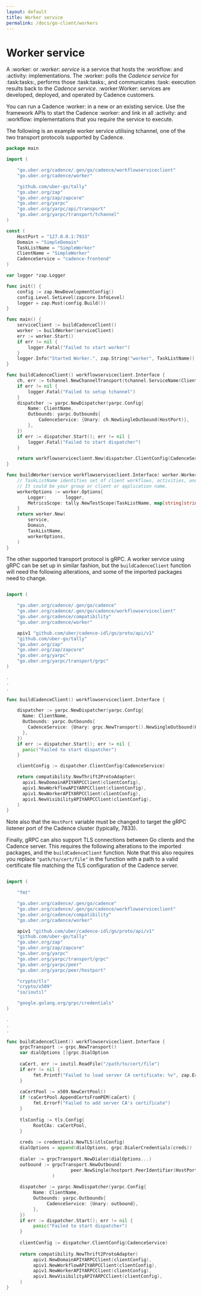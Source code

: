 ```yaml
---
layout: default
title: Worker service
permalink: /docs/go-client/workers
---
```


# Worker service

A :worker: or *:worker: service* is a service that hosts the :workflow: and :activity: implementations. The :worker: polls the *Cadence service* for :task:tasks:, performs those :task:tasks:, and communicates :task: execution results back to the *Cadence service*. :worker:Worker: services are developed, deployed, and operated by Cadence customers.

You can run a Cadence :worker: in a new or an existing service. Use the framework APIs to start the Cadence :worker: and link in all :activity: and :workflow: implementations that you require the service to execute.

The following is an example worker service utilising tchannel, one of the two transport protocols supported by Cadence.

```go
package main

import (

    "go.uber.org/cadence/.gen/go/cadence/workflowserviceclient"
    "go.uber.org/cadence/worker"

    "github.com/uber-go/tally"
    "go.uber.org/zap"
    "go.uber.org/zap/zapcore"
    "go.uber.org/yarpc"
    "go.uber.org/yarpc/api/transport"
    "go.uber.org/yarpc/transport/tchannel"
)

const (
    HostPort = "127.0.0.1:7933"
    Domain = "SimpleDomain"
    TaskListName = "SimpleWorker"
    ClientName = "SimpleWorker"
    CadenceService = "cadence-frontend"
)

var logger *zap.Logger

func init() {
	config := zap.NewDevelopmentConfig()
	config.Level.SetLevel(zapcore.InfoLevel)
	logger = zap.Must(config.Build())
}

func main() {
    serviceClient := buildCadenceClient()
    worker := buildWorker(serviceClient)
    err := worker.Start()
    if err != nil {
        logger.Fatal("Failed to start worker")
    }
    logger.Info("Started Worker.", zap.String("worker", TaskListName))
}

func buildCadenceClient() workflowserviceclient.Interface {
    ch, err := tchannel.NewChannelTransport(tchannel.ServiceName(ClientName))
    if err != nil {
        logger.Fatal("Failed to setup tchannel")
    }
    dispatcher := yarpc.NewDispatcher(yarpc.Config{
        Name: ClientName,
        Outbounds: yarpc.Outbounds{
            CadenceService: {Unary: ch.NewSingleOutbound(HostPort)},
        },
    })
    if err := dispatcher.Start(); err != nil {
        logger.Fatal("Failed to start dispatcher")
    }

    return workflowserviceclient.New(dispatcher.ClientConfig(CadenceService))
}

func buildWorker(service workflowserviceclient.Interface) worker.Worker {
    // TaskListName identifies set of client workflows, activities, and workers.
    // It could be your group or client or application name.
    workerOptions := worker.Options{
        Logger:       logger,
        MetricsScope: tally.NewTestScope(TaskListName, map[string]string{}),
    }
    return worker.New(
        service,
        Domain,
        TaskListName,
        workerOptions,
    )
}
```

The other supported transport protocol is gRPC. A worker service using gRPC can be set up in similar fashion, but the `buildCadenceClient` function will need the following alterations, and some of the imported packages need to change.

```go

import (

    "go.uber.org/cadence/.gen/go/cadence"
    "go.uber.org/cadence/.gen/go/cadence/workflowserviceclient"
    "go.uber.org/cadence/compatibility"
    "go.uber.org/cadence/worker"

    apiv1 "github.com/uber/cadence-idl/go/proto/api/v1"
    "github.com/uber-go/tally"
    "go.uber.org/zap"
    "go.uber.org/zap/zapcore"
    "go.uber.org/yarpc"
    "go.uber.org/yarpc/transport/grpc"
)

.
.
.

func buildCadenceClient() workflowserviceclient.Interface {

    dispatcher := yarpc.NewDispatcher(yarpc.Config{
      Name: ClientName,
      Outbounds: yarpc.Outbounds{
        CadenceService: {Unary: grpc.NewTransport().NewSingleOutbound(HostPort)},
      },
    })
    if err := dispatcher.Start(); err != nil {
      panic("Failed to start dispatcher")
    }

    clientConfig := dispatcher.ClientConfig(CadenceService)

    return compatibility.NewThrift2ProtoAdapter(
      apiv1.NewDomainAPIYARPCClient(clientConfig),
      apiv1.NewWorkflowAPIYARPCClient(clientConfig),
      apiv1.NewWorkerAPIYARPCClient(clientConfig),
      apiv1.NewVisibilityAPIYARPCClient(clientConfig),
    )
}
```

Note also that the `HostPort` variable must be changed to target the gRPC listener port of the Cadence cluster (typically, 7833).

Finally, gRPC can also support TLS connections between Go clients and the Cadence server. This requires the following alterations to the imported packages, and the `buildCadenceClient` function. Note that this also requires you replace `"path/to/cert/file"` in the function with a path to a valid certificate file matching the TLS configuration of the Cadence server.

```go

import (

    "fmt"

    "go.uber.org/cadence/.gen/go/cadence"
    "go.uber.org/cadence/.gen/go/cadence/workflowserviceclient"
    "go.uber.org/cadence/compatibility"
    "go.uber.org/cadence/worker"

    apiv1 "github.com/uber/cadence-idl/go/proto/api/v1"
    "github.com/uber-go/tally"
    "go.uber.org/zap"
    "go.uber.org/zap/zapcore"
    "go.uber.org/yarpc"
    "go.uber.org/yarpc/transport/grpc"
    "go.uber.org/yarpc/peer"
    "go.uber.org/yarpc/peer/hostport"

    "crypto/tls"
    "crypto/x509"
    "io/ioutil"

    "google.golang.org/grpc/credentials"
)

.
.
.

func buildCadenceClient() workflowserviceclient.Interface {
     grpcTransport := grpc.NewTransport()
     var dialOptions []grpc.DialOption
 
     caCert, err := ioutil.ReadFile("/path/to/cert/file")
     if err != nil {
          fmt.Printf("Failed to load server CA certificate: %v", zap.Error(err))
     }
 
     caCertPool := x509.NewCertPool()
     if !caCertPool.AppendCertsFromPEM(caCert) {
          fmt.Errorf("Failed to add server CA's certificate")
     }
 
     tlsConfig := tls.Config{
          RootCAs: caCertPool,
     }
 
     creds := credentials.NewTLS(&tlsConfig)
     dialOptions = append(dialOptions, grpc.DialerCredentials(creds))
 
     dialer := grpcTransport.NewDialer(dialOptions...)
     outbound := grpcTransport.NewOutbound(
                        peer.NewSingle(hostport.PeerIdentifier(HostPort), dialer)
                 )
 
     dispatcher := yarpc.NewDispatcher(yarpc.Config{
          Name: ClientName,
          Outbounds: yarpc.Outbounds{
               CadenceService: {Unary: outbound},
          },
     })
     if err := dispatcher.Start(); err != nil {
          panic("Failed to start dispatcher")
     }
 
     clientConfig := dispatcher.ClientConfig(CadenceService)
 
     return compatibility.NewThrift2ProtoAdapter(
          apiv1.NewDomainAPIYARPCClient(clientConfig),
          apiv1.NewWorkflowAPIYARPCClient(clientConfig),
          apiv1.NewWorkerAPIYARPCClient(clientConfig),
          apiv1.NewVisibilityAPIYARPCClient(clientConfig),
     )
}
```
